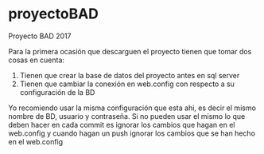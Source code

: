 # proyectoBAD
Proyecto BAD 2017


Para la primera ocasión que descarguen el proyecto tienen que tomar dos cosas en cuenta:
1. Tienen que crear la base de datos del proyecto antes en sql server
2. Tienen que cambiar la conexión en web.config con respecto a su configuración de la BD

Yo recomiendo usar la misma configuración que esta ahi, es decir el mismo nombre de BD, usuario y contraseña. Si no pueden usar el mismo lo que deben hacer en cada commit es ignorar los cambios que hagan en el web.config y cuando hagan un push ignorar los cambios que se han hecho en el web.config
